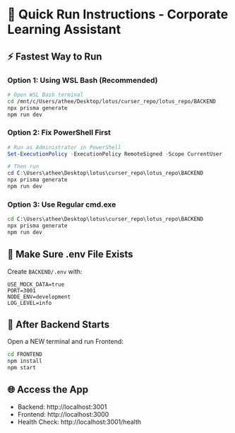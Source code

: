# 🚀 Quick Run Instructions - Corporate Learning Assistant

## ⚡ Fastest Way to Run

### Option 1: Using WSL Bash (Recommended)
```bash
# Open WSL Bash terminal
cd /mnt/c/Users/athee/Desktop/lotus/curser_repo/lotus_repo/BACKEND
npx prisma generate
npm run dev
```

### Option 2: Fix PowerShell First
```powershell
# Run as Administrator in PowerShell
Set-ExecutionPolicy -ExecutionPolicy RemoteSigned -Scope CurrentUser

# Then run
cd C:\Users\athee\Desktop\lotus\curser_repo\lotus_repo\BACKEND
npx prisma generate
npm run dev
```

### Option 3: Use Regular cmd.exe
```cmd
cd C:\Users\athee\Desktop\lotus\curser_repo\lotus_repo\BACKEND
npx prisma generate
npm run dev
```

## 📝 Make Sure .env File Exists

Create `BACKEND/.env` with:
```
USE_MOCK_DATA=true
PORT=3001
NODE_ENV=development
LOG_LEVEL=info
```

## 🎯 After Backend Starts

Open a NEW terminal and run Frontend:
```bash
cd FRONTEND
npm install
npm start
```

## 🌐 Access the App
- Backend: http://localhost:3001
- Frontend: http://localhost:3000
- Health Check: http://localhost:3001/health

